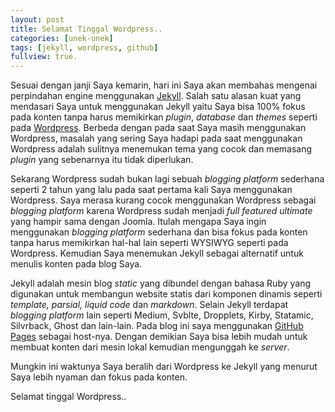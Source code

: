 ```yaml
---
layout: post
title: Selamat Tinggal Wordpress..
categories: [unek-unek]
tags: [jekyll, wordpress, github]
fullview: true.
---
```


Sesuai dengan janji Saya kemarin, hari ini Saya akan membahas mengenai perpindahan engine menggunakan [Jekyll](http://jekyllrb.com/). Salah satu alasan kuat yang mendasari Saya untuk menggunakan Jekyll yaitu Saya bisa 100% fokus pada konten tanpa harus memikirkan *plugin*, *database* dan *themes* seperti pada [Wordpress](https://wordpress.org/). Berbeda dengan pada saat Saya masih menggunakan Wordpress, masalah yang sering Saya hadapi pada saat menggunakan Wordpress adalah sulitnya menemukan tema yang cocok dan memasang *plugin* yang sebenarnya itu tidak diperlukan. 

Sekarang Wordpress sudah bukan lagi sebuah *blogging platform* sederhana seperti 2 tahun yang lalu pada saat pertama kali Saya menggunakan Wordpress. Saya merasa kurang cocok menggunakan Wordpress sebagai *blogging platform* karena Wordpress sudah menjadi *full featured ultimate* yang hampir sama dengan Joomla. Itulah mengapa Saya ingin menggunakan *blogging platform* sederhana dan bisa fokus pada konten tanpa harus memikirkan hal-hal lain seperti WYSIWYG seperti pada Wordpress. Kemudian Saya menemukan Jekyll sebagai alternatif untuk menulis konten pada blog Saya. 

Jekyll adalah mesin blog *static* yang dibundel dengan bahasa Ruby yang digunakan untuk membangun website statis dari komponen dinamis seperti *template, parsial, liquid code* dan *markdown*. Selain Jekyll terdapat *blogging platform* lain seperti Medium, Svblte, Dropplets, Kirby, Statamic, Silvrback, Ghost dan lain-lain. Pada blog ini saya menggunakan [GitHub Pages](http://pages.github.com/) sebagai host-nya. Dengan demikian Saya bisa lebih mudah untuk membuat konten dari mesin lokal kemudian mengunggah ke *server*.

Mungkin ini waktunya Saya beralih dari Wordpress ke Jekyll yang menurut Saya lebih nyaman dan fokus pada konten.

Selamat tinggal Wordpress..

